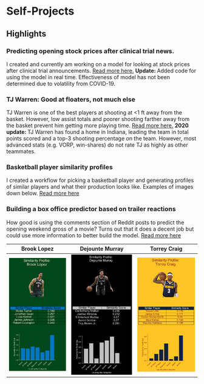 # Self-Projects

<h2> 
Highlights
  </h2>
  
<h3>
  Predicting opening stock prices after clinical trial news. 
  </h3>
  
<p>
  I created and currently am working on a model for looking at stock prices after clinical trial announcements. <a href="https://github.com/jhj2/Self-Projects/blob/master/BiotechModel/BiotechModelWriteup.md" title="Read more here."> Read more here.</a> <b> Update: </b> Added code for using the model in real time. Effectiveness of model has not been determined due to volatility from COVID-19.
  </p>

<h3>
  TJ Warren: Good at floaters, not much else
  </h3>

<p>
 
  TJ Warren is one of the best players at shooting at <1 ft away from the basket. However, low assist totals and poorer shooting farther away from the basket prevent him getting more playing time.  <a href="https://github.com/jhj2/Self-Projects/blob/master/BasketballAnalysis/TJWarren.md" title="Read more here">Read more here.</a> <b> 2020 update: </b> TJ Warren has found a home in Indiana, leading the team in total points scored and a top-3 shooting percentage on the team. However, most advanced stats (e.g. VORP, win-shares) do not rate TJ as highly as other teammates.
                                     
  </p>
  
<h3>
  Basketball player similarity profiles
  </h3>
 
 <p>
  I created a workflow for picking a basketball player and generating profiles of similar players and what their production looks like. Examples of images down below.  <a href="https://github.com/jhj2/Self-Projects/blob/master/BasketballAnalysis/SimilarityProfiles.md" title="Read more here."> Read more here </a>
  </p>
  

<h3>
  Building a box office predictor based on trailer reactions
  </h3>
  
<p>
  How good is using the comments section of Reddit posts to predict the opening weekend gross of a movie? Turns out that it does a decent job but could use more information to better build the model. <a href="https://github.com/jhj2/Self-Projects/blob/master/BoxOfficePredictor/BoxOfficePredictor.md" title="Read more here"> Read more here </a>
  </p>
  
Brook Lopez            |  Dejounte Murray | Torrey Craig
:-------------------------:|:-------------------------:|:------:
 <img src="https://github.com/jhj2/Self-Projects/blob/master/BasketballAnalysis/Images/Brook Lopez Similarity.png" width=250px>  |  <img src='https://github.com/jhj2/Self-Projects/blob/master/BasketballAnalysis/Images/Dejounte Murray Similarity.png' width=250px> | <img src='https://github.com/jhj2/Self-Projects/blob/master/BasketballAnalysis/Images/Torrey Craig Similarity.png' width=250px>
